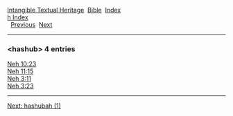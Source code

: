 [Intangible Textual Heritage](../../index)  [Bible](../index) 
[Index](index)   
[h Index](_h_)  
  [Previous](c05193)  [Next](c05195) 

------------------------------------------------------------------------

### &lt;hashub&gt; 4 entries

[Neh 10:23](../kjv/neh010.htm#023)  
[Neh 11:15](../kjv/neh011.htm#015)  
[Neh 3:11](../kjv/neh003.htm#011)  
[Neh 3:23](../kjv/neh003.htm#023)  

------------------------------------------------------------------------

[Next: hashubah (1)](c05195)
